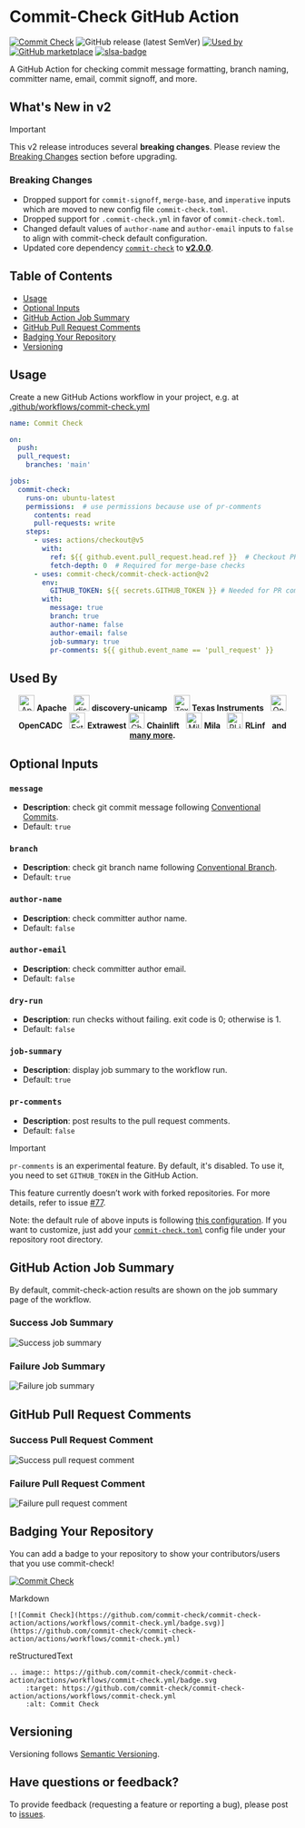 # Commit-Check GitHub Action

[![Commit Check](https://img.shields.io/github/actions/workflow/status/commit-check/commit-check-action/commit-check.yml?branch=main&label=Commit%20Check&color=blue&logo=github)](https://github.com/commit-check/commit-check-action/actions/workflows/commit-check.yml)
![GitHub release (latest SemVer)](https://img.shields.io/github/v/release/commit-check/commit-check-action?color=blue)
[![Used by](https://img.shields.io/static/v1?label=Used%20by&message=75&color=informational&logo=slickpic)](https://github.com/commit-check/commit-check-action/network/dependents)<!-- used by badge -->
[![GitHub marketplace](https://img.shields.io/badge/Marketplace-commit--check--action-blue)](https://github.com/marketplace/actions/commit-check-action)
[![slsa-badge](https://slsa.dev/images/gh-badge-level3.svg?color=blue)](https://github.com/commit-check/commit-check-action/blob/a2873ca0482dd505c93fb51861c953e82fd0a186/action.yml#L59-L69)

A GitHub Action for checking commit message formatting, branch naming, committer name, email, commit signoff, and more.

## What's New in v2

> [!IMPORTANT]
> This v2 release introduces several **breaking changes**. Please review the [Breaking Changes](#breaking-changes) section before upgrading.

### Breaking Changes

- Dropped support for `commit-signoff`, `merge-base`, and `imperative` inputs which are moved to new config file `commit-check.toml`.
- Dropped support for `.commit-check.yml` in favor of `commit-check.toml`.
- Changed default values of `author-name` and `author-email` inputs to `false` to align with commit-check default configuration.
- Updated core dependency [`commit-check`](https://github.com/commit-check/commit-check) to [**v2.0.0**](https://github.com/commit-check/commit-check/releases/tag/v2.0.0).

## Table of Contents

* [Usage](#usage)
* [Optional Inputs](#optional-inputs)
* [GitHub Action Job Summary](#github-action-job-summary)
* [GitHub Pull Request Comments](#github-pull-request-comments)
* [Badging Your Repository](#badging-your-repository)
* [Versioning](#versioning)

## Usage

Create a new GitHub Actions workflow in your project, e.g. at [.github/workflows/commit-check.yml](.github/workflows/commit-check.yml)

```yaml
name: Commit Check

on:
  push:
  pull_request:
    branches: 'main'

jobs:
  commit-check:
    runs-on: ubuntu-latest
    permissions:  # use permissions because use of pr-comments
      contents: read
      pull-requests: write
    steps:
      - uses: actions/checkout@v5
        with:
          ref: ${{ github.event.pull_request.head.ref }}  # Checkout PR branch
          fetch-depth: 0  # Required for merge-base checks
      - uses: commit-check/commit-check-action@v2
        env:
          GITHUB_TOKEN: ${{ secrets.GITHUB_TOKEN }} # Needed for PR comments
        with:
          message: true
          branch: true
          author-name: false
          author-email: false
          job-summary: true
          pr-comments: ${{ github.event_name == 'pull_request' }}
```

## Used By

<p align="center">
  <a href="https://github.com/apache"><img src="https://avatars.githubusercontent.com/u/47359?s=200&v=4" alt="Apache" width="28"/></a>
  <strong>Apache</strong>&nbsp;&nbsp;
  <a href="https://github.com/discovery-unicamp"><img src="https://avatars.githubusercontent.com/u/112810766?s=200&v=4" alt="discovery-unicamp" width="28"/></a>
  <strong>discovery-unicamp</strong>&nbsp;&nbsp;
  <a href="https://github.com/TexasInstruments"><img src="https://avatars.githubusercontent.com/u/24322022?s=200&v=4" alt="Texas Instruments" width="28"/></a>
  <strong>Texas Instruments</strong>&nbsp;&nbsp;
  <a href="https://github.com/opencadc"><img src="https://avatars.githubusercontent.com/u/13909060?s=200&v=4" alt="OpenCADC" width="28"/></a>
  <strong>OpenCADC</strong>&nbsp;&nbsp;
  <a href="https://github.com/extrawest"><img src="https://avatars.githubusercontent.com/u/39154663?s=200&v=4" alt="Extrawest" width="28"/></a>
  <strong>Extrawest</strong>
  <a href="https://github.com/Chainlift"><img src="https://avatars.githubusercontent.com/u/204404276?s=200&v=4" alt="Chainlift" width="28"/></a>
  <strong>Chainlift</strong>&nbsp;&nbsp;
  <a href="https://github.com/mila-iqia"><img src="https://avatars.githubusercontent.com/u/11724251?s=200&v=4" alt="Mila" width="28"/></a>
  <strong>Mila</strong>&nbsp;&nbsp;
  <a href="https://github.com/RLinf/RLinf"><img src="https://avatars.githubusercontent.com/u/226440105?s=200&v=4" alt="RLinf" width="28"/></a>
  <strong>RLinf</strong>&nbsp;&nbsp;
  <strong> and <a href="https://github.com/commit-check/commit-check-action/network/dependents">many more</a>.</strong>
</p>

## Optional Inputs

### `message`

- **Description**: check git commit message following [Conventional Commits](https://www.conventionalcommits.org/).
- Default: `true`

### `branch`

- **Description**: check git branch name following [Conventional Branch](https://conventional-branch.github.io/).
- Default: `true`

### `author-name`

- **Description**: check committer author name.
- Default: `false`

### `author-email`

- **Description**: check committer author email.
- Default: `false`

### `dry-run`

- **Description**: run checks without failing. exit code is 0; otherwise is 1.
- Default: `false`

### `job-summary`

- **Description**: display job summary to the workflow run.
- Default: `true`

### `pr-comments`

- **Description**: post results to the pull request comments.
- Default: `false`

> [!IMPORTANT]
> `pr-comments` is an experimental feature. By default, it's disabled. To use it, you need to set `GITHUB_TOKEN` in the GitHub Action.
>
> This feature currently doesn’t work with forked repositories. For more details, refer to issue [#77](https://github.com/commit-check/commit-check-action/issues/77).

Note: the default rule of above inputs is following [this configuration](https://github.com/commit-check/commit-check-action/blob/main/commit-check.toml). If you want to customize, just add your [`commit-check.toml`](https://commit-check.github.io/commit-check/configuration.html) config file under your repository root directory.

## GitHub Action Job Summary

By default, commit-check-action results are shown on the job summary page of the workflow.

### Success Job Summary

![Success job summary](https://github.com/commit-check/.github/blob/main/screenshot/success-job-summary.png)

### Failure Job Summary

![Failure job summary](https://github.com/commit-check/.github/blob/main/screenshot/failure-job-summary.png)

## GitHub Pull Request Comments

### Success Pull Request Comment

![Success pull request comment](https://github.com/commit-check/.github/blob/main/screenshot/success-pr-comments.png)

### Failure Pull Request Comment

![Failure pull request comment](https://github.com/commit-check/.github/blob/main/screenshot/failure-pr-comments.png)

## Badging Your Repository

You can add a badge to your repository to show your contributors/users that you use commit-check!

[![Commit Check](https://github.com/commit-check/commit-check-action/actions/workflows/commit-check.yml/badge.svg)](https://github.com/commit-check/commit-check-action/actions/workflows/commit-check.yml)

Markdown

```
[![Commit Check](https://github.com/commit-check/commit-check-action/actions/workflows/commit-check.yml/badge.svg)](https://github.com/commit-check/commit-check-action/actions/workflows/commit-check.yml)
```

reStructuredText

```
.. image:: https://github.com/commit-check/commit-check-action/actions/workflows/commit-check.yml/badge.svg
    :target: https://github.com/commit-check/commit-check-action/actions/workflows/commit-check.yml
    :alt: Commit Check
```


## Versioning

Versioning follows [Semantic Versioning](https://semver.org/).

## Have questions or feedback?

To provide feedback (requesting a feature or reporting a bug), please post to [issues](https://github.com/commit-check/commit-check/issues).
